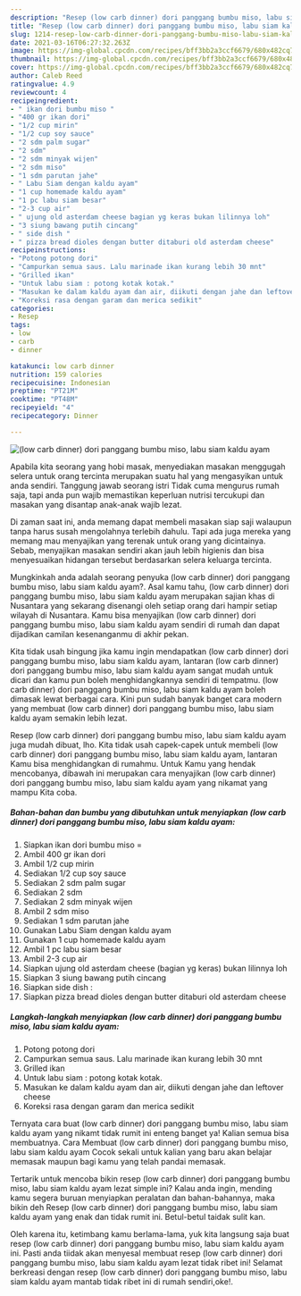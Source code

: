 ```yaml
---
description: "Resep (low carb dinner) dori panggang bumbu miso, labu siam kaldu ayam yang nikmat dan Mudah Dibuat"
title: "Resep (low carb dinner) dori panggang bumbu miso, labu siam kaldu ayam yang nikmat dan Mudah Dibuat"
slug: 1214-resep-low-carb-dinner-dori-panggang-bumbu-miso-labu-siam-kaldu-ayam-yang-nikmat-dan-mudah-dibuat
date: 2021-03-16T06:27:32.263Z
image: https://img-global.cpcdn.com/recipes/bff3bb2a3ccf6679/680x482cq70/low-carb-dinner-dori-panggang-bumbu-miso-labu-siam-kaldu-ayam-foto-resep-utama.jpg
thumbnail: https://img-global.cpcdn.com/recipes/bff3bb2a3ccf6679/680x482cq70/low-carb-dinner-dori-panggang-bumbu-miso-labu-siam-kaldu-ayam-foto-resep-utama.jpg
cover: https://img-global.cpcdn.com/recipes/bff3bb2a3ccf6679/680x482cq70/low-carb-dinner-dori-panggang-bumbu-miso-labu-siam-kaldu-ayam-foto-resep-utama.jpg
author: Caleb Reed
ratingvalue: 4.9
reviewcount: 4
recipeingredient:
- " ikan dori bumbu miso "
- "400 gr ikan dori"
- "1/2 cup mirin"
- "1/2 cup soy sauce"
- "2 sdm palm sugar"
- "2 sdm"
- "2 sdm minyak wijen"
- "2 sdm miso"
- "1 sdm parutan jahe"
- " Labu Siam dengan kaldu ayam"
- "1 cup homemade kaldu ayam"
- "1 pc labu siam besar"
- "2-3 cup air"
- " ujung old asterdam cheese bagian yg keras bukan lilinnya loh"
- "3 siung bawang putih cincang"
- " side dish "
- " pizza bread dioles dengan butter ditaburi old asterdam cheese"
recipeinstructions:
- "Potong potong dori"
- "Campurkan semua saus. Lalu marinade ikan kurang lebih 30 mnt"
- "Grilled ikan"
- "Untuk labu siam : potong kotak kotak."
- "Masukan ke dalam kaldu ayam dan air, diikuti dengan jahe dan leftover cheese"
- "Koreksi rasa dengan garam dan merica sedikit"
categories:
- Resep
tags:
- low
- carb
- dinner

katakunci: low carb dinner 
nutrition: 159 calories
recipecuisine: Indonesian
preptime: "PT21M"
cooktime: "PT48M"
recipeyield: "4"
recipecategory: Dinner

---
```



![(low carb dinner) dori panggang bumbu miso, labu siam kaldu ayam](https://img-global.cpcdn.com/recipes/bff3bb2a3ccf6679/680x482cq70/low-carb-dinner-dori-panggang-bumbu-miso-labu-siam-kaldu-ayam-foto-resep-utama.jpg)

Apabila kita seorang yang hobi masak, menyediakan masakan menggugah selera untuk orang tercinta merupakan suatu hal yang mengasyikan untuk anda sendiri. Tanggung jawab seorang istri Tidak cuma mengurus rumah saja, tapi anda pun wajib memastikan keperluan nutrisi tercukupi dan masakan yang disantap anak-anak wajib lezat.

Di zaman  saat ini, anda memang dapat membeli masakan siap saji walaupun tanpa harus susah mengolahnya terlebih dahulu. Tapi ada juga mereka yang memang mau menyajikan yang terenak untuk orang yang dicintainya. Sebab, menyajikan masakan sendiri akan jauh lebih higienis dan bisa menyesuaikan hidangan tersebut berdasarkan selera keluarga tercinta. 



Mungkinkah anda adalah seorang penyuka (low carb dinner) dori panggang bumbu miso, labu siam kaldu ayam?. Asal kamu tahu, (low carb dinner) dori panggang bumbu miso, labu siam kaldu ayam merupakan sajian khas di Nusantara yang sekarang disenangi oleh setiap orang dari hampir setiap wilayah di Nusantara. Kamu bisa menyajikan (low carb dinner) dori panggang bumbu miso, labu siam kaldu ayam sendiri di rumah dan dapat dijadikan camilan kesenanganmu di akhir pekan.

Kita tidak usah bingung jika kamu ingin mendapatkan (low carb dinner) dori panggang bumbu miso, labu siam kaldu ayam, lantaran (low carb dinner) dori panggang bumbu miso, labu siam kaldu ayam sangat mudah untuk dicari dan kamu pun boleh menghidangkannya sendiri di tempatmu. (low carb dinner) dori panggang bumbu miso, labu siam kaldu ayam boleh dimasak lewat berbagai cara. Kini pun sudah banyak banget cara modern yang membuat (low carb dinner) dori panggang bumbu miso, labu siam kaldu ayam semakin lebih lezat.

Resep (low carb dinner) dori panggang bumbu miso, labu siam kaldu ayam juga mudah dibuat, lho. Kita tidak usah capek-capek untuk membeli (low carb dinner) dori panggang bumbu miso, labu siam kaldu ayam, lantaran Kamu bisa menghidangkan di rumahmu. Untuk Kamu yang hendak mencobanya, dibawah ini merupakan cara menyajikan (low carb dinner) dori panggang bumbu miso, labu siam kaldu ayam yang nikamat yang mampu Kita coba.

<!--inarticleads1-->

##### Bahan-bahan dan bumbu yang dibutuhkan untuk menyiapkan (low carb dinner) dori panggang bumbu miso, labu siam kaldu ayam:

1. Siapkan  ikan dori bumbu miso =
1. Ambil 400 gr ikan dori
1. Ambil 1/2 cup mirin
1. Sediakan 1/2 cup soy sauce
1. Sediakan 2 sdm palm sugar
1. Sediakan 2 sdm
1. Sediakan 2 sdm minyak wijen
1. Ambil 2 sdm miso
1. Sediakan 1 sdm parutan jahe
1. Gunakan  Labu Siam dengan kaldu ayam
1. Gunakan 1 cup homemade kaldu ayam
1. Ambil 1 pc labu siam besar
1. Ambil 2-3 cup air
1. Siapkan  ujung old asterdam cheese (bagian yg keras) bukan lilinnya loh
1. Siapkan 3 siung bawang putih cincang
1. Siapkan  side dish :
1. Siapkan  pizza bread dioles dengan butter ditaburi old asterdam cheese




<!--inarticleads2-->

##### Langkah-langkah menyiapkan (low carb dinner) dori panggang bumbu miso, labu siam kaldu ayam:

1. Potong potong dori
1. Campurkan semua saus. Lalu marinade ikan kurang lebih 30 mnt
1. Grilled ikan
1. Untuk labu siam : potong kotak kotak.
1. Masukan ke dalam kaldu ayam dan air, diikuti dengan jahe dan leftover cheese
1. Koreksi rasa dengan garam dan merica sedikit




Ternyata cara buat (low carb dinner) dori panggang bumbu miso, labu siam kaldu ayam yang nikamt tidak rumit ini enteng banget ya! Kalian semua bisa membuatnya. Cara Membuat (low carb dinner) dori panggang bumbu miso, labu siam kaldu ayam Cocok sekali untuk kalian yang baru akan belajar memasak maupun bagi kamu yang telah pandai memasak.

Tertarik untuk mencoba bikin resep (low carb dinner) dori panggang bumbu miso, labu siam kaldu ayam lezat simple ini? Kalau anda ingin, mending kamu segera buruan menyiapkan peralatan dan bahan-bahannya, maka bikin deh Resep (low carb dinner) dori panggang bumbu miso, labu siam kaldu ayam yang enak dan tidak rumit ini. Betul-betul taidak sulit kan. 

Oleh karena itu, ketimbang kamu berlama-lama, yuk kita langsung saja buat resep (low carb dinner) dori panggang bumbu miso, labu siam kaldu ayam ini. Pasti anda tiidak akan menyesal membuat resep (low carb dinner) dori panggang bumbu miso, labu siam kaldu ayam lezat tidak ribet ini! Selamat berkreasi dengan resep (low carb dinner) dori panggang bumbu miso, labu siam kaldu ayam mantab tidak ribet ini di rumah sendiri,oke!.

